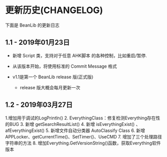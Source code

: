 # 更新历史(CHANGELOG)

下面是 BeanLib 的更新日志

## 1.1 - 2019年01月23日

- 新增 Script 类，支持对于任意 AHK脚本 的各种控制，比如重启/暂停.
- 从该版本开始，将使用标准的 Commit Message 格式

- v1.1是第一个 BeanLib  release 版(正式版)
  - release 版大概会每月更新一次

## 1.2 - 2019年03月27日

1.增加用于调试的LogPrintln()
2. EverythingClass：修复检测Everything存在性的BUG 
3. 新增  getSearchResultList()
4. 新增 isEverythingExist() 、 afEverythingExist() 
5. 新增文件自动分类器 AutoClassify Class
6. 新增APPLocker、getCurrentTime()、SetTimer()、UseCMD
7. 增加了三个处理路径字符串的方法
8. 增加Everything.GetVersionString()函数，获取Everything软件版本